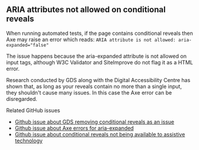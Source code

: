 ## ARIA attributes not allowed on conditional reveals

When running automated tests, if the page contains conditional reveals then Axe may raise an error which reads: 
`ARIA attribute is not allowed: aria-expanded="false"` 

The issue happens because the aria-expanded attribute is not allowed on input tags, although W3C Validator and SiteImprove do not flag it as a HTML error.

Research conducted by GDS along with the Digital Accessibility Centre has shown that, as long as your reveals contain no more than a single input, they shouldn't cause many issues. In this case the Axe error can be disregarded.

Related GitHub issues
- [Github issue about GDS removing conditional reveals as an issue](https://github.com/alphagov/govuk-design-system-backlog/issues/37#issuecomment-871527458)
- [Github issue about Axe errors for aria-expanded](https://github.com/alphagov/govuk-frontend/issues/979)
- [Github issue about conditional reveals not being available to assistive technology](https://github.com/alphagov/govuk-frontend/issues/1972)
